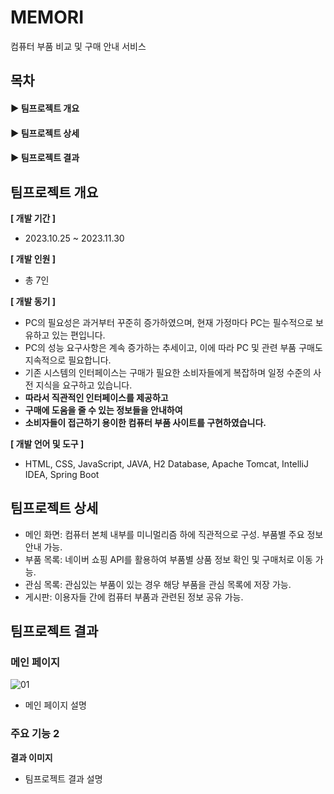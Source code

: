 # MEMORI 
컴퓨터 부품 비교 및 구매 안내 서비스

## 목차
#### ▶ 팀프로젝트 개요   
#### ▶ 팀프로젝트 상세   
#### ▶ 팀프로젝트 결과

## 팀프로젝트 개요
**[ 개발 기간 ]**   
- 2023.10.25 ~ 2023.11.30

**[ 개발 인원 ]**
- 총 7인

**[ 개발 동기 ]**
- PC의 필요성은 과거부터 꾸준히 증가하였으며, 현재 가정마다 PC는 필수적으로 보유하고 있는 편입니다.
- PC의 성능 요구사항은 계속 증가하는 추세이고, 이에 따라 PC 및 관련 부품 구매도 지속적으로 필요합니다.
- 기존 시스템의 인터페이스는 구매가 필요한 소비자들에게 복잡하며 일정 수준의 사전 지식을 요구하고 있습니다.
- **따라서 직관적인 인터페이스를 제공하고**
- **구매에 도움을 줄 수 있는 정보들을 안내하여**
- **소비자들이 접근하기 용이한 컴퓨터 부품 사이트를 구현하였습니다.**

**[ 개발 언어 및 도구 ]**
- HTML, CSS, JavaScript, JAVA, H2 Database, Apache Tomcat, IntelliJ IDEA, Spring Boot

## 팀프로젝트 상세
- 메인 화면: 컴퓨터 본체 내부를 미니멀리즘 하에 직관적으로 구성. 부품별 주요 정보 안내 가능.
- 부품 목록: 네이버 쇼핑 API를 활용하여 부품별 상품 정보 확인 및 구매처로 이동 가능.
- 관심 목록: 관심있는 부품이 있는 경우 해당 부품을 관심 목록에 저장 가능.
- 게시판: 이용자들 간에 컴퓨터 부품과 관련된 정보 공유 가능.

## 팀프로젝트 결과
### 메인 페이지
![01](https://github.com/user-attachments/assets/00803690-8bff-467a-9e5e-0a7140b9d2f1)
- 메인 페이지 설명
### 주요 기능 2
**결과 이미지**
- 팀프로젝트 결과 설명
